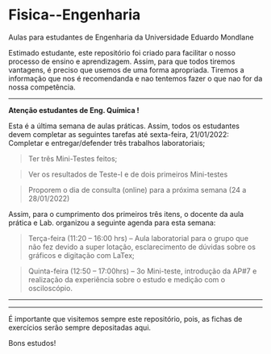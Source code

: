 # Fisica--Engenharia
Aulas para estudantes de Engenharia da Universidade Eduardo Mondlane

Estimado estudante, este repositório foi criado para facilitar o nosso processo de ensino e aprendizagem. Assim, para que todos tiremos vantagens, é preciso que usemos  de uma forma apropriada. Tiremos a informação que nos é recomendanda e nao tentemos fazer o que nao for da nossa competência.

---------------------------------------------------------------------------------------------------------------------------------------------------
**Atenção estudantes de Eng. Química !**

Esta é a última semana de aulas práticas. Assim, todos os estudantes devem completar as seguintes tarefas até sexta-feira, 21/01/2022:
Completar e entregar/defender três trabalhos laboratoriais;

>Ter três Mini-Testes feitos;

>Ver os resultados de Teste-I e de dois primeiros Mini-testes
  
> Proporem o dia de consulta (online) para a próxima semana (24 a 28/01/2022)

Assim, para o cumprimento dos primeiros três itens, o docente da aula prática e Lab. organizou a seguinte agenda para esta semana: 

> Terça-feira (11:20 – 16:00 hrs) – Aula laboratorial para o grupo que não fez devido a super lotação, esclarecimento de dúvidas sobre os gráficos e digitação com LaTex; 

> Quinta-feira (12:50 – 17:00hrs) – 3o Mini-teste, introdução da AP#7 e realização da experiência sobre o estudo e  medição com o osciloscópio.


--------------------------------------------------------------------------------------------------------------------------------------------





----------------------------------------------------------------------------------------------------------------------------------------------------------------------------
É importante que visitemos sempre este repositório, pois,  as fichas de exercícios serão sempre depositadas aqui.


Bons estudos!

